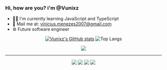 ### Hi, how are you? i'm @Vunixz

- 👨‍💻 I'm currently learning JavaScript and TypeScript
- 📩 Mail me at: vinicius.menezes2007@gmail.com
- ⚙  Future software engineer


<div align="center">
  
  [![Vunixz's GitHub stats](https://github-readme-stats.vercel.app/api?username=Vunixz&show_icons=true&theme=tokyonight&rank_icon=github&ring_color=ec675d)](https://github.com/Vunixz/github-readme-stats) ![Top Langs](https://github-readme-stats.vercel.app/api/top-langs/?username=Vunixz&layout=donut&theme=tokyonight)
  
</div>

<p align="center">
  <a href="https://skillicons.dev">
    <img src="https://skillicons.dev/icons?i=html,css,cpp,cs,py,js,ts" />
  </a>
</p>

<hr>  

<div align="center"> 
  <a href="https://www.youtube.com/channel/UC8UWXV8JHbpQcOZP_ye8csQ" target="_blank"><img src="https://img.shields.io/badge/YouTube-FF0000?style=for-the-badge&logo=youtube&logoColor=white" target="_blank"></a>
  <a href="https://www.instagram.com/viniciuscmenezes" target="_blank"><img src="https://img.shields.io/badge/-Instagram-%23E4405F?style=for-the-badge&logo=instagram&logoColor=white" target="_blank"></a>
  <a href="https://www.twitch.tv/vini_menezesz" target="_blank"><img src="https://img.shields.io/badge/Twitch-9146FF?style=for-the-badge&logo=twitch&logoColor=white" target="_blank"></a>
  <a href = "mailto:vinicius.menezes2007@gmail.com"><img src="https://img.shields.io/badge/-Gmail-%23333?style=for-the-badge&logo=gmail&logoColor=white" target="_blank"></a>
  
</div>
